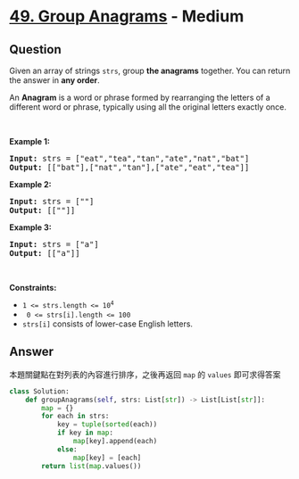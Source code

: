 # [49. Group Anagrams](https://leetcode.com/problems/group-anagrams/) - Medium

## Question

Given an array of strings `` strs ``, group __the anagrams__ together. You can return the answer in __any order__.

An __Anagram__ is a word or phrase formed by rearranging the letters of a different word or phrase, typically using all the original letters exactly once.

&nbsp;

__Example 1:__

<pre><strong>Input:</strong> strs = ["eat","tea","tan","ate","nat","bat"]
<strong>Output:</strong> [["bat"],["nat","tan"],["ate","eat","tea"]]
</pre>

__Example 2:__

<pre><strong>Input:</strong> strs = [""]
<strong>Output:</strong> [[""]]
</pre>

__Example 3:__

<pre><strong>Input:</strong> strs = ["a"]
<strong>Output:</strong> [["a"]]
</pre>

&nbsp;

__Constraints:__

* <code>1 &lt;= strs.length &lt;= 10<sup>4</sup></code>
* <code> 0 &lt;= strs[i].length &lt;= 100 </code>
* `` strs[i] `` consists of lower-case English letters.

## Answer

本題關鍵點在對列表的內容進行排序，之後再返回 `map` 的 `values` 即可求得答案

```python
class Solution:
    def groupAnagrams(self, strs: List[str]) -> List[List[str]]:
        map = {}
        for each in strs:
            key = tuple(sorted(each))
            if key in map:
                map[key].append(each)
            else:
                map[key] = [each]
        return list(map.values())

```
